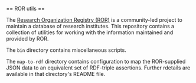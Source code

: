 == ROR utils ==

The [Research Organization Registry (ROR)](https://ror.org/) is a
community-led project to maintain a database of research institutes.
This repository contains a collection of utilities for working with
the information maintained and provided by ROR.

The `bin` directory contains miscellaneous scripts.

The `map-to-rdf` directory contains configuration to map the
ROR-supplied JSON data to an equivalent set of RDF-triple assertions.
Further rdetails are available in that directory's README file.

